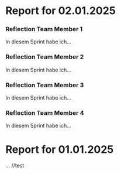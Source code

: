 
# Report for 02.01.2025

### Reflection Team Member 1

In diesem Sprint habe ich...

### Reflection Team Member 2

In diesem Sprint habe ich...

### Reflection Team Member 3

In diesem Sprint habe ich...

### Reflection Team Member 4  

In diesem Sprint habe ich...

# Report for 01.01.2025

...
//test